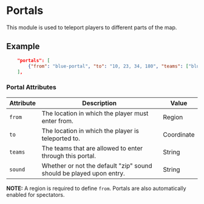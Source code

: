 # Portals

This module is used to teleport players to different parts of the map.

## Example

```json
    "portals": [ 
        {"from": "blue-portal", "to": "10, 23, 34, 180", "teams": ["blue"], "sound": false}
    ],
```

### Portal Attributes

| Attribute | Description                                                         | Value      |
|-----------|---------------------------------------------------------------------|------------|
| `from`    | The location in which the player must enter from.                   | Region     |
| `to`      | The location in which the player is teleported to.                  | Coordinate |
| `teams`   | The teams that are allowed to enter through this portal.            | String     |
| `sound`   | Whether or not the default "zip" sound should be played upon entry. | String     |

**NOTE:** A region is required to define `from`. Portals are also automatically enabled for spectators.
